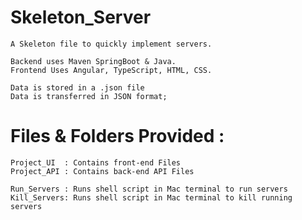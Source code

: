 # Skeleton_Server
    A Skeleton file to quickly implement servers.

    Backend uses Maven SpringBoot & Java.
    Frontend Uses Angular, TypeScript, HTML, CSS.

    Data is stored in a .json file
    Data is transferred in JSON format;

# Files & Folders Provided :

    Project_UI  : Contains front-end Files
    Project_API : Contains back-end API Files

    Run_Servers : Runs shell script in Mac terminal to run servers
    Kill_Servers: Runs shell script in Mac terminal to kill running servers